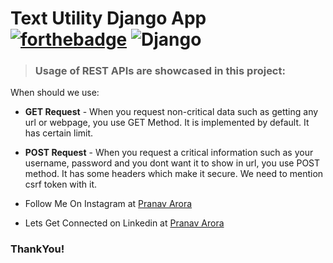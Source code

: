 # Text Utility Django App [![forthebadge](https://forthebadge.com/images/badges/made-with-python.svg)](https://forthebadge.com) <img alt="Django" src="https://img.shields.io/badge/django-%23092E20.svg?&style=for-the-badge&logo=django&logoColor=white"/>

> ### Usage of REST APIs are showcased in this project:

When should we use:

* **GET Request** - When you request non-critical data such as getting any url or webpage, you use GET Method. It is implemented by default. It has certain limit.
* **POST Request** - When you request a critical information such as your username, password and you dont want it to show in url, you use POST method. It has some headers which make it secure. We need to mention csrf token with it.

* Follow Me On Instagram at [Pranav Arora](https://www.instagram.com/arorapranav187)
* Lets Get Connected on Linkedin at [Pranav Arora](https://www.linkedin.com/in/pranav-arora-354b71bb/)


### ThankYou!
